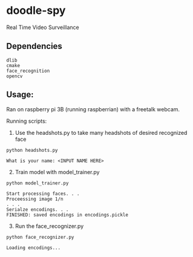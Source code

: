# doodle-spy
Real Time Video Surveillance 

## Dependencies
```
dlib    
cmake    
face_recognition    
opencv
```

## Usage:  
Ran on raspberry pi 3B (running raspberrian) with a freetalk webcam.     

Running scripts:
1. Use the headshots.py to take many headshots of desired recognized face    
```
python headshots.py     

What is your name: <INPUT NAME HERE>

```
2. Train model with model_trainer.py     
```
python model_trainer.py     

Start processing faces. . .     
Proceessing image 1/n       
. . .      
Serialze encodings. . .     
FINISHED: saved encodings in encodings.pickle

```      
3. Run the face_recognizer.py    
```
python face_recognizer.py     

Loading encodings...
```